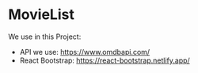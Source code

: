 # MovieList

We use in this Project:

- API we use: https://www.omdbapi.com/
- React Bootstrap: https://react-bootstrap.netlify.app/
